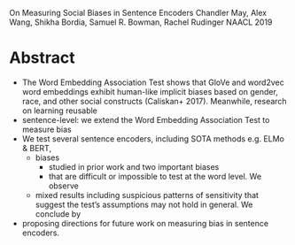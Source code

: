 On Measuring Social Biases in Sentence Encoders
Chandler May, Alex Wang, Shikha Bordia, Samuel R. Bowman, Rachel Rudinger
NAACL 2019

# Abstract

* The Word Embedding Association Test shows that GloVe and word2vec word
  embeddings exhibit human-like implicit biases based on gender, race, and other
  social constructs (Caliskan+ 2017). Meanwhile, research on learning reusable
* sentence-level: we extend the Word Embedding Association Test to measure bias
* We test several sentence encoders, including SOTA methods e.g. ELMo &  BERT,
  * biases 
    * studied in prior work and two important biases 
    * that are difficult or impossible to test at the word level.  We observe
  * mixed results including suspicious patterns of sensitivity that suggest the
    test’s assumptions may not hold in general. We conclude by 
* proposing directions for future work on measuring bias in sentence encoders.
